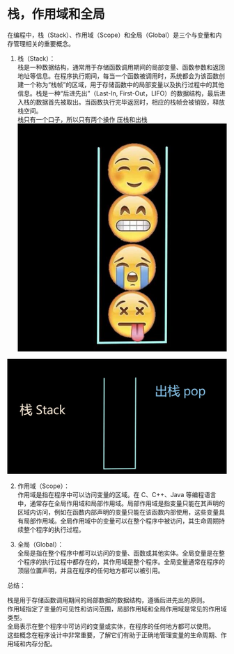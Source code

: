 # 栈，作用域和全局  
在编程中，栈（Stack）、作用域（Scope）和全局（Global）是三个与变量和内存管理相关的重要概念。  
	
1. 栈（Stack）：  
	栈是一种数据结构，通常用于存储函数调用期间的局部变量、函数参数和返回地址等信息。在程序执行期间，每当一个函数被调用时，系统都会为该函数创建一个称为“栈帧”的区域，用于存储函数中的局部变量以及执行过程中的其他信息。栈是一种“后进先出”（Last-In, First-Out，LIFO）的数据结构，最后进入栈的数据首先被取出。当函数执行完毕返回时，相应的栈帧会被销毁，释放栈空间。   
	栈只有一个口子，所以只有两个操作 压栈和出栈  
	![](./5.jpg)  

![](./6.png)  
	
2. 作用域（Scope）：  
	作用域是指在程序中可以访问变量的区域。在 C、C++、Java 等编程语言中，通常存在全局作用域和局部作用域。局部作用域是指变量只能在其声明的区域内访问，例如在函数内部声明的变量只能在该函数内部使用，这些变量具有局部作用域。全局作用域中的变量可以在整个程序中被访问，其生命周期持续整个程序的执行过程。  
	
3. 全局（Global）：  
	全局是指在整个程序中都可以访问的变量、函数或其他实体。全局变量是在整个程序的执行过程中都存在的，其作用域是整个程序。全局变量通常在程序的顶层位置声明，并且在程序的任何地方都可以被引用。  
	

总结：  
	
栈是用于存储函数调用期间的局部数据的数据结构，遵循后进先出的原则。  
作用域指定了变量的可见性和访问范围，局部作用域和全局作用域是常见的作用域类型。  
全局表示在整个程序中可访问的变量或实体，在程序的任何地方都可以使用。  
这些概念在程序设计中非常重要，了解它们有助于正确地管理变量的生命周期、作用域和内存分配。  





